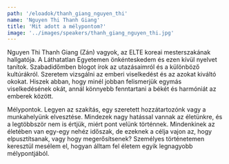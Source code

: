 ```yaml
---
path: '/eloadok/thanh_giang_nguyen_thi'
name: 'Nguyen Thi Thanh Giang'
title: 'Mit adott a mélypontom?'
image: '../images/speakers/thanh_giang_nguyen_thi.jpg'
---
```


Nguyen Thi Thanh Giang (Zán) vagyok, az ELTE koreai mesterszakának hallgatója. A Láthatatlan Egyetemen önkénteskedem és ezen kívül nyelvet tanítok. Szabadidőmben blogot írok az utazásaimról és a különböző kultúrákról. Szeretem vizsgálni az emberi viselkedést és az azokat kiváltó okokat. Hiszek abban, hogy minél jobban felismerjük egymás viselkedésének okát, annál könnyebb fenntartani a békét és harmóniát az emberek között.

<!-- end -->

Mélypontok. Legyen az szakítás, egy szeretett hozzátartozónk vagy a munkahelyünk elvesztése. Mindezek nagy hatással vannak az életünkre, és a legtöbbször nem is értjük, miért pont velünk történnek. Mindenkinek az életében van egy-egy nehéz időszak, de ezeknek a célja vajon az, hogy elpusztítsanak, vagy hogy megerősítsenek? Személyes történetemen keresztül mesélem el, hogyan álltam fel életem egyik legnagyobb mélypontjából.
